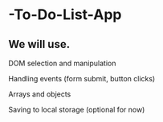 # -To-Do-List-App

## We will use.

DOM selection and manipulation

Handling events (form submit, button clicks)

Arrays and objects

Saving to local storage (optional for now)

